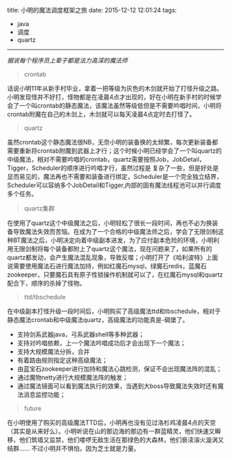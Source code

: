 title: 小明的魔法调度框架之旅
date: 2015-12-12 12:01:24
tags:
- java
- 调度
- quartz

---

*据说每个程序员上辈子都是法力高深的魔法师*

 > crontab

话说小明11年从新手村毕业，拿着一把等级为灰色的木剑就开始了打怪升级之路。小明发现怪并不好打，怪物都是在凌晨4点才出现的，好在小明在新手村的时候学会了一个叫crontab的静态魔法，该魔法虽然等级低但是不需要吟唱时间，小明将crontab附魔在自己的木剑上，木剑就可以每天凌晨4点定时去打怪了。

> quartz

虽然crontab这个静态魔法很NB，无奈小明的装备换的太频繁，每次更新装备都需要重新将crontab附魔到武器上才行；这个时候小明已经学会了一个叫quartz的中级魔法，相对不需要吟唱的crontab，quartz需要按照Job，JobDetail，Tigger，Scheduler的顺序进行吟唱才行，虽然过程是
复杂了一些，但是好处是显而易见的，魔法再也不需要和装备进行绑定，Scheduler是一个完全独立结界，Scheduler可以容纳多个JobDetail和Tigger,内部的固有魔法线程池可以并行调度多个任务。

> quartz集群

在使用了quartz这个中级魔法之后，小明轻松了很长一段时间，再也不必为换装备导致魔法失效而苦恼。在成为了一个合格的中级魔法师之后，学会了无限剑制这种BT魔法之后，小明决定向着中级副本进发，为了应付副本危险的环境，小明利用无限剑制将每个装备都附上了quartz这个魔法，现在问题来了，如果所有的quartz都发动，会产生魔法混乱现象，导致反噬；小明打开了《哈利波特》上面说需要使用魔法石进行魔法加持，例如红魔石mysql，绿魔石redis，蓝魔石zookeeper，只要魔石具有原子性锁操作机制就可以了，在红魔石mysql和quartz配合下，顺序的杀掉了怪物。

> ttd/tbschedule

在中级副本打怪升级一段时间后，小明购买了高级魔法ttd和tbschedule，相对于静态魔法crontab和中级魔法quartz，高级魔法的功能真是-碉堡了。
* 支持剑系武器java，弓系武器shell等多种武器；
* 支持对吟唱依赖，上一个魔法吟唱成功后才会出现下一个魔法；
* 支持大规模魔法分拆，合并
* 有着路由规则指定这种高级魔法；
* 由蓝宝石zookeeper进行加持和魔法心跳检测，保证不会出现魔法阵的混乱；
* 通过魔物netty进行大规模魔法阵的触发；
* 通过魔法镜面可以看到魔法执行的效果，当遇到大boss导致魔法失效时还有魔法消息监控功能；

> future

在小明使用了购买的高级魔法TTD后，小明再也没有见过洛杉鸡凌晨4点的天空（其实是从来好么）。小明听说在山的那边海的那边有一群蓝精灵，他们快速又瞬移，他们筑墙又监禁，他们喽啰无敌生活在那绿色的大森林，他们亵渎溶火漩涡又结群……
不过小明并不惧怕，因为芝士就是力量。
